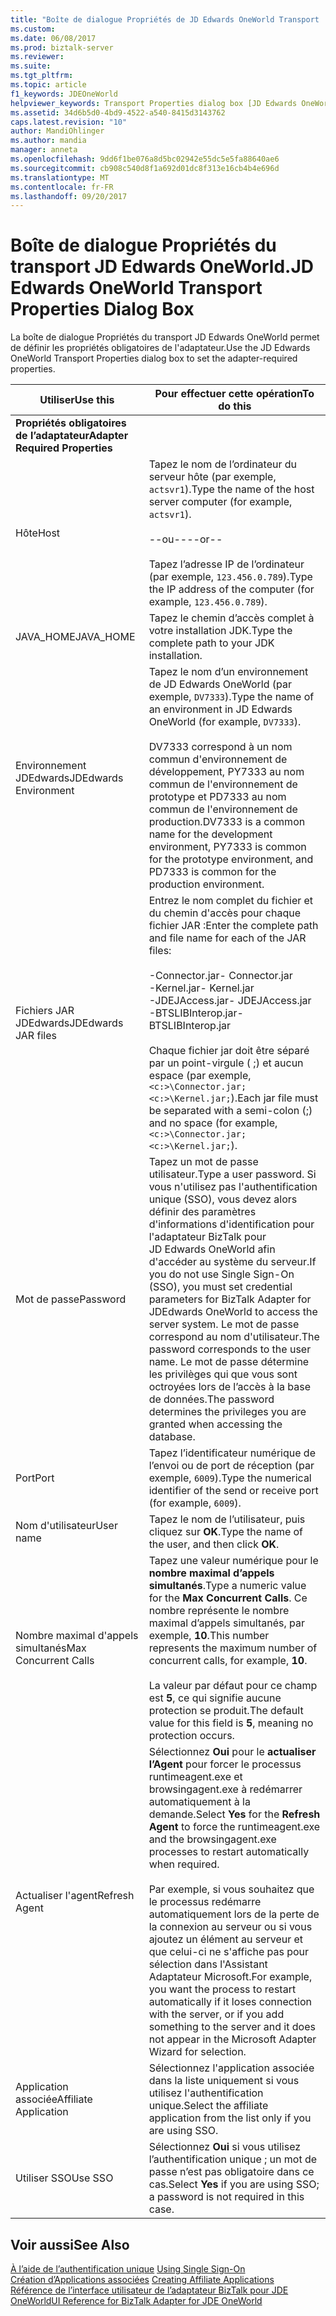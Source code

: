 ```yaml
---
title: "Boîte de dialogue Propriétés de JD Edwards OneWorld Transport | Documents Microsoft"
ms.custom: 
ms.date: 06/08/2017
ms.prod: biztalk-server
ms.reviewer: 
ms.suite: 
ms.tgt_pltfrm: 
ms.topic: article
f1_keywords: JDEOneWorld
helpviewer_keywords: Transport Properties dialog box [JD Edwards OneWorld adapters]
ms.assetid: 34d6b5d0-4bd9-4522-a540-8415d3143762
caps.latest.revision: "10"
author: MandiOhlinger
ms.author: mandia
manager: anneta
ms.openlocfilehash: 9dd6f1be076a8d5bc02942e55dc5e5fa88640ae6
ms.sourcegitcommit: cb908c540d8f1a692d01dc8f313e16cb4b4e696d
ms.translationtype: MT
ms.contentlocale: fr-FR
ms.lasthandoff: 09/20/2017
---
```

# <a name="jd-edwards-oneworld-transport-properties-dialog-box"></a><span data-ttu-id="846c2-102">Boîte de dialogue Propriétés du transport JD Edwards OneWorld.</span><span class="sxs-lookup"><span data-stu-id="846c2-102">JD Edwards OneWorld Transport Properties Dialog Box</span></span>
<span data-ttu-id="846c2-103">La boîte de dialogue Propriétés du transport JD Edwards OneWorld permet de définir les propriétés obligatoires de l'adaptateur.</span><span class="sxs-lookup"><span data-stu-id="846c2-103">Use the JD Edwards OneWorld Transport Properties dialog box to set the adapter-required properties.</span></span>  
  
|<span data-ttu-id="846c2-104">Utiliser</span><span class="sxs-lookup"><span data-stu-id="846c2-104">Use this</span></span>|<span data-ttu-id="846c2-105">Pour effectuer cette opération</span><span class="sxs-lookup"><span data-stu-id="846c2-105">To do this</span></span>|  
|--------------|----------------|  
|<span data-ttu-id="846c2-106">**Propriétés obligatoires de l’adaptateur**</span><span class="sxs-lookup"><span data-stu-id="846c2-106">**Adapter Required Properties**</span></span>||  
|<span data-ttu-id="846c2-107">Hôte</span><span class="sxs-lookup"><span data-stu-id="846c2-107">Host</span></span>|<span data-ttu-id="846c2-108">Tapez le nom de l’ordinateur du serveur hôte (par exemple, `actsvr1`).</span><span class="sxs-lookup"><span data-stu-id="846c2-108">Type the name of the host server computer (for example, `actsvr1`).</span></span><br /><br /> <span data-ttu-id="846c2-109">--ou--</span><span class="sxs-lookup"><span data-stu-id="846c2-109">--or--</span></span><br /><br /> <span data-ttu-id="846c2-110">Tapez l’adresse IP de l’ordinateur (par exemple, `123.456.0.789`).</span><span class="sxs-lookup"><span data-stu-id="846c2-110">Type the IP address of the computer (for example, `123.456.0.789`).</span></span>|  
|<span data-ttu-id="846c2-111">JAVA_HOME</span><span class="sxs-lookup"><span data-stu-id="846c2-111">JAVA_HOME</span></span>|<span data-ttu-id="846c2-112">Tapez le chemin d’accès complet à votre installation JDK.</span><span class="sxs-lookup"><span data-stu-id="846c2-112">Type the complete path to your JDK installation.</span></span>|  
|<span data-ttu-id="846c2-113">Environnement JDEdwards</span><span class="sxs-lookup"><span data-stu-id="846c2-113">JDEdwards Environment</span></span>|<span data-ttu-id="846c2-114">Tapez le nom d’un environnement de JD Edwards OneWorld (par exemple, `DV7333`).</span><span class="sxs-lookup"><span data-stu-id="846c2-114">Type the name of an environment in JD Edwards OneWorld (for example, `DV7333`).</span></span><br /><br /> <span data-ttu-id="846c2-115">DV7333 correspond à un nom commun d'environnement de développement, PY7333 au nom commun de l'environnement de prototype et PD7333 au nom commun de l'environnement de production.</span><span class="sxs-lookup"><span data-stu-id="846c2-115">DV7333 is a common name for the development environment, PY7333 is common for the prototype environment, and PD7333 is common for the production environment.</span></span>|  
|<span data-ttu-id="846c2-116">Fichiers JAR JDEdwards</span><span class="sxs-lookup"><span data-stu-id="846c2-116">JDEdwards JAR files</span></span>|<span data-ttu-id="846c2-117">Entrez le nom complet du fichier et du chemin d'accès pour chaque fichier JAR :</span><span class="sxs-lookup"><span data-stu-id="846c2-117">Enter the complete path and file name for each of the JAR files:</span></span><br /><br /> <span data-ttu-id="846c2-118">-Connector.jar</span><span class="sxs-lookup"><span data-stu-id="846c2-118">-   Connector.jar</span></span><br /><span data-ttu-id="846c2-119">-Kernel.jar</span><span class="sxs-lookup"><span data-stu-id="846c2-119">-   Kernel.jar</span></span><br /><span data-ttu-id="846c2-120">-JDEJAccess.jar</span><span class="sxs-lookup"><span data-stu-id="846c2-120">-   JDEJAccess.jar</span></span><br /><span data-ttu-id="846c2-121">-BTSLIBInterop.jar</span><span class="sxs-lookup"><span data-stu-id="846c2-121">-   BTSLIBInterop.jar</span></span><br /><br /> <span data-ttu-id="846c2-122">Chaque fichier jar doit être séparé par un point-virgule ( ;) et aucun espace (par exemple, `<c:>\Connector.jar;<c:>\Kernel.jar;`).</span><span class="sxs-lookup"><span data-stu-id="846c2-122">Each jar file must be separated with a semi-colon (;) and no space (for example, `<c:>\Connector.jar;<c:>\Kernel.jar;`).</span></span>|  
|<span data-ttu-id="846c2-123">Mot de passe</span><span class="sxs-lookup"><span data-stu-id="846c2-123">Password</span></span>|<span data-ttu-id="846c2-124">Tapez un mot de passe utilisateur.</span><span class="sxs-lookup"><span data-stu-id="846c2-124">Type a user password.</span></span> <span data-ttu-id="846c2-125">Si vous n'utilisez pas l'authentification unique (SSO), vous devez alors définir des paramètres d'informations d'identification pour l'adaptateur BizTalk pour JD Edwards OneWorld afin d'accéder au système du serveur.</span><span class="sxs-lookup"><span data-stu-id="846c2-125">If you do not use Single Sign-On (SSO), you must set credential parameters for BizTalk Adapter for JDEdwards OneWorld to access the server system.</span></span> <span data-ttu-id="846c2-126">Le mot de passe correspond au nom d'utilisateur.</span><span class="sxs-lookup"><span data-stu-id="846c2-126">The password corresponds to the user name.</span></span> <span data-ttu-id="846c2-127">Le mot de passe détermine les privilèges qui que vous sont octroyées lors de l’accès à la base de données.</span><span class="sxs-lookup"><span data-stu-id="846c2-127">The password determines the privileges you are granted when accessing the database.</span></span>|  
|<span data-ttu-id="846c2-128">Port</span><span class="sxs-lookup"><span data-stu-id="846c2-128">Port</span></span>|<span data-ttu-id="846c2-129">Tapez l’identificateur numérique de l’envoi ou de port de réception (par exemple, `6009`).</span><span class="sxs-lookup"><span data-stu-id="846c2-129">Type the numerical identifier of the send or receive port (for example, `6009`).</span></span>|  
|<span data-ttu-id="846c2-130">Nom d'utilisateur</span><span class="sxs-lookup"><span data-stu-id="846c2-130">User name</span></span>|<span data-ttu-id="846c2-131">Tapez le nom de l’utilisateur, puis cliquez sur **OK**.</span><span class="sxs-lookup"><span data-stu-id="846c2-131">Type the name of the user, and then click **OK**.</span></span>|  
|<span data-ttu-id="846c2-132">Nombre maximal d'appels simultanés</span><span class="sxs-lookup"><span data-stu-id="846c2-132">Max Concurrent Calls</span></span>|<span data-ttu-id="846c2-133">Tapez une valeur numérique pour le **nombre maximal d’appels simultanés**.</span><span class="sxs-lookup"><span data-stu-id="846c2-133">Type a numeric value for the **Max Concurrent Calls**.</span></span> <span data-ttu-id="846c2-134">Ce nombre représente le nombre maximal d’appels simultanés, par exemple, **10**.</span><span class="sxs-lookup"><span data-stu-id="846c2-134">This number represents the maximum number of concurrent calls, for example, **10**.</span></span><br /><br /> <span data-ttu-id="846c2-135">La valeur par défaut pour ce champ est **5**, ce qui signifie aucune protection se produit.</span><span class="sxs-lookup"><span data-stu-id="846c2-135">The default value for this field is **5**, meaning no protection occurs.</span></span>|  
|<span data-ttu-id="846c2-136">Actualiser l'agent</span><span class="sxs-lookup"><span data-stu-id="846c2-136">Refresh Agent</span></span>|<span data-ttu-id="846c2-137">Sélectionnez **Oui** pour le **actualiser l’Agent** pour forcer le processus runtimeagent.exe et browsingagent.exe à redémarrer automatiquement à la demande.</span><span class="sxs-lookup"><span data-stu-id="846c2-137">Select **Yes** for the **Refresh Agent** to force the runtimeagent.exe and the browsingagent.exe processes to restart automatically when required.</span></span><br /><br /> <span data-ttu-id="846c2-138">Par exemple, si vous souhaitez que le processus redémarre automatiquement lors de la perte de la connexion au serveur ou si vous ajoutez un élément au serveur et que celui-ci ne s'affiche pas pour sélection dans l'Assistant Adaptateur Microsoft.</span><span class="sxs-lookup"><span data-stu-id="846c2-138">For example, you want the process to restart automatically if it loses connection with the server, or if you add something to the server and it does not appear in the Microsoft Adapter Wizard for selection.</span></span>|  
|<span data-ttu-id="846c2-139">Application associée</span><span class="sxs-lookup"><span data-stu-id="846c2-139">Affiliate Application</span></span>|<span data-ttu-id="846c2-140">Sélectionnez l'application associée dans la liste uniquement si vous utilisez l'authentification unique.</span><span class="sxs-lookup"><span data-stu-id="846c2-140">Select the affiliate application from the list only if you are using SSO.</span></span>|  
|<span data-ttu-id="846c2-141">Utiliser SSO</span><span class="sxs-lookup"><span data-stu-id="846c2-141">Use SSO</span></span>|<span data-ttu-id="846c2-142">Sélectionnez **Oui** si vous utilisez l’authentification unique ; un mot de passe n’est pas obligatoire dans ce cas.</span><span class="sxs-lookup"><span data-stu-id="846c2-142">Select **Yes** if you are using SSO; a password is not required in this case.</span></span>|  
  
## <a name="see-also"></a><span data-ttu-id="846c2-143">Voir aussi</span><span class="sxs-lookup"><span data-stu-id="846c2-143">See Also</span></span>  
 <span data-ttu-id="846c2-144">[À l’aide de l’authentification unique](../core/using-single-sign-on3.md) </span><span class="sxs-lookup"><span data-stu-id="846c2-144">[Using Single Sign-On](../core/using-single-sign-on3.md) </span></span>  
 <span data-ttu-id="846c2-145">[Création d’Applications associées](../core/creating-affiliate-applications3.md) </span><span class="sxs-lookup"><span data-stu-id="846c2-145">[Creating Affiliate Applications](../core/creating-affiliate-applications3.md) </span></span>  
 [<span data-ttu-id="846c2-146">Référence de l’interface utilisateur de l’adaptateur BizTalk pour JDE OneWorld</span><span class="sxs-lookup"><span data-stu-id="846c2-146">UI Reference for BizTalk Adapter for JDE OneWorld</span></span>](../core/ui-reference-for-biztalk-adapter-for-jde-oneworld.md)